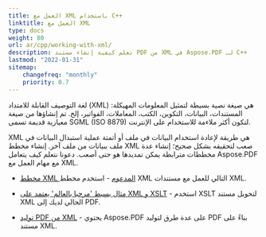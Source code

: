 ```yaml
---
title: العمل مع XML باستخدام C++
linktitle: العمل مع XML
type: docs
weight: 80
url: ar/cpp/working-with-xml/
description: تعلم كيفية إنشاء مستند PDF من XML في Aspose.PDF لـ C++
lastmod: "2022-01-31"
sitemap:
    changefreq: "monthly"
    priority: 0.7
---
```


لغة التوصيف القابلة للامتداد (XML) هي صيغة نصية بسيطة لتمثيل المعلومات المهيكلة: المستندات، البيانات، التكوين، الكتب، المعاملات، الفواتير، إلخ. تم إنشاؤها من صيغة معيارية قديمة تسمى SGML (ISO 8879) لتكون أكثر ملاءمة للاستخدام على الإنترنت.

XML هي طريقة لإعادة استخدام البيانات في ملف أو أتمتة عملية استبدال البيانات في ملف ببيانات من ملف آخر. إنشاء مخطط XML صعب لتحقيقه بشكل صحيح؛ إنشاء عدة مخططات مترابطة يمكن تمديدها هو حتى أصعب. دعونا نتعلم كيف يتعامل Aspose.PDF مع مهام العمل مع XML.

- [مخطط XML المدعوم](/pdf/cpp/supported-xml-schema/) - استخدم مخطط XML التالي للعمل مع مستندات XML.

- [مثال بسيط 'مرحبا بالعالم' يعتمد على XML و XSLT](/pdf/cpp/create-a-hello-world-pdf-document-through-xml-and-xslt/) - استخدم XSLT لتحويل مستند XML الحالي لديك إلى PDF.

- [توليد PDF من XML](/pdf/cpp/generate-pdf-from-xml/) - يحتوي Aspose.PDF على عدة طرق لتوليد PDF بناءً على مستند XML.
```